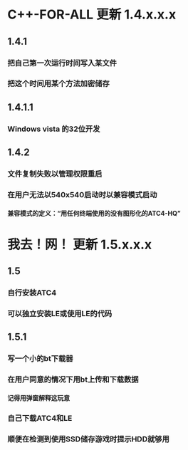 # C++-FOR-ALL 更新 1.4.x.x.x
## 1.4.1
### 把自己第一次运行时间写入某文件
### 把这个时间用某个方法加密储存
## 1.4.1.1
### Windows vista 的32位开发
## 1.4.2
### 文件复制失败以管理权限重启
### 在用户无法以540x540启动时以兼容模式启动
#### 兼容模式的定义：“用任何终端使用的没有图形化的ATC4-HQ”
# 我去！网！ 更新 1.5.x.x.x
## 1.5
### 自行安装ATC4
### 可以独立安装LE或使用LE的代码
## 1.5.1
### 写一个小的bt下载器
### 在用户同意的情况下用bt上传和下载数据
#### 记得用弹窗解释这玩意
### 自己下载ATC4和LE
### 顺便在检测到使用SSD储存游戏时提示HDD就够用
###